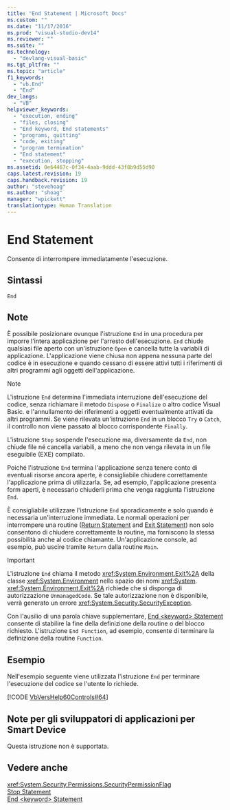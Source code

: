 ```yaml
---
title: "End Statement | Microsoft Docs"
ms.custom: ""
ms.date: "11/17/2016"
ms.prod: "visual-studio-dev14"
ms.reviewer: ""
ms.suite: ""
ms.technology: 
  - "devlang-visual-basic"
ms.tgt_pltfrm: ""
ms.topic: "article"
f1_keywords: 
  - "vb.End"
  - "End"
dev_langs: 
  - "VB"
helpviewer_keywords: 
  - "execution, ending"
  - "files, closing"
  - "End keyword, End statements"
  - "programs, quitting"
  - "code, exiting"
  - "program termination"
  - "End statement"
  - "execution, stopping"
ms.assetid: 0e64467c-0f34-4aab-9ddd-43f8b9d55d90
caps.latest.revision: 19
caps.handback.revision: 19
author: "stevehoag"
ms.author: "shoag"
manager: "wpickett"
translationtype: Human Translation
---
```

# End Statement
Consente di interrompere immediatamente l'esecuzione.  
  
## Sintassi  
  
```  
End  
```  
  
## Note  
 È possibile posizionare ovunque l'istruzione `End` in una procedura per imporre l'intera applicazione per l'arresto dell'esecuzione.  `End` chiude qualsiasi file aperto con un'istruzione `Open` e cancella tutte la variabili di applicazione.  L'applicazione viene chiusa non appena nessuna parte del codice è in esecuzione e quando cessano di essere attivi tutti i riferimenti di altri programmi agli oggetti dell'applicazione.  
  
> [!NOTE]
>  L'istruzione `End` determina l'immediata interruzione dell'esecuzione del codice, senza richiamare il metodo `Dispose` o `Finalize` o altro codice Visual Basic.  e l'annullamento dei riferimenti a oggetti eventualmente attivati da altri programmi.  Se viene rilevata un'istruzione `End` in un blocco `Try` o `Catch`, il controllo non viene passato al blocco corrispondente `Finally`.  
  
 L'istruzione `Stop` sospende l'esecuzione ma, diversamente da `End`, non chiude file né cancella variabili, a meno che non venga rilevata in un file eseguibile \(EXE\) compilato.  
  
 Poiché l'istruzione `End` termina l'applicazione senza tenere conto di eventuali risorse ancora aperte, è consigliabile chiudere correttamente l'applicazione prima di utilizzarla.  Se, ad esempio, l'applicazione presenta form aperti, è necessario chiuderli prima che venga raggiunta l'istruzione `End`.  
  
 È consigliabile utilizzare l'istruzione `End` sporadicamente e solo quando è necessaria un'interruzione immediata.  Le normali operazioni per interrompere una routine \([Return Statement](../../../visual-basic/language-reference/statements/return-statement.md) and [Exit Statement](../../../visual-basic/language-reference/statements/exit-statement.md)\) non solo consentono di chiudere correttamente la routine, ma forniscono la stessa possibilità anche al codice chiamante.  Un'applicazione console, ad esempio, può uscire tramite `Return` dalla routine `Main`.  
  
> [!IMPORTANT]
>  L'istruzione `End` chiama il metodo <xref:System.Environment.Exit%2A> della classe <xref:System.Environment> nello spazio dei nomi <xref:System>.  <xref:System.Environment.Exit%2A> richiede che si disponga di autorizzazione `UnmanagedCode`.  Se tale autorizzazione non è disponibile, verrà generato un errore <xref:System.Security.SecurityException>.  
  
 Con l'ausilio di una parola chiave supplementare, [End \<keyword\> Statement](../../../visual-basic/language-reference/statements/end-keyword-statement.md) consente di stabilire la fine della definizione della routine o del blocco richiesto.  L'istruzione `End Function`, ad esempio, consente di terminare la definizione della routine `Function`.  
  
## Esempio  
 Nell'esempio seguente viene utilizzata l'istruzione `End` per terminare l'esecuzione del codice se l'utente lo richiede.  
  
 [!CODE [VbVersHelp60Controls#64](../CodeSnippet/VS_Snippets_VBCSharp/VbVersHelp60Controls#64)]  
  
## Note per gli sviluppatori di applicazioni per Smart Device  
 Questa istruzione non è supportata.  
  
## Vedere anche  
 <xref:System.Security.Permissions.SecurityPermissionFlag>   
 [Stop Statement](../../../visual-basic/language-reference/statements/stop-statement.md)   
 [End \<keyword\> Statement](../../../visual-basic/language-reference/statements/end-keyword-statement.md)
